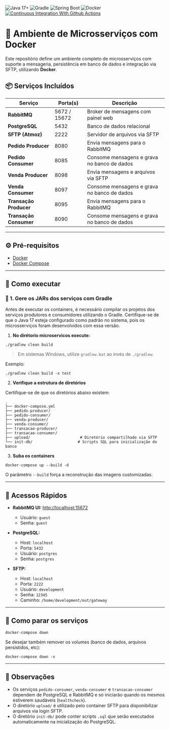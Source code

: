 ![Java 17+](https://img.shields.io/badge/Java-17%2B-blue?logo=java&logoColor=white)
![Gradle](https://img.shields.io/badge/Gradle-%207.x-02303A?logo=gradle&logoColor=white)
![Spring Boot](https://img.shields.io/badge/Spring%20Boot-3.x-6DB33F?logo=springboot&logoColor=white)
![Docker](https://img.shields.io/badge/Docker-Containerized-2496ED?logo=docker&logoColor=white)
[![Continuous Integration With Github Actions](https://github.com/sahid-sousa/rest-with-spring-boot/actions/workflows/continuous-integration.yml/badge.svg)](https://github.com/sahid-sousa/rest-with-spring-boot/actions/workflows/continuous-integration.yml)

# 🐳 Ambiente de Microsserviços com Docker

Este repositório define um ambiente completo de microsserviços com suporte a mensageria, persistência em banco de dados e integração via SFTP, utilizando **Docker**.

## 📦 Serviços Incluídos

| Serviço                | Porta(s)     | Descrição                                   |
|------------------------|--------------|---------------------------------------------|
| **RabbitMQ**           | 5672 / 15672 | Broker de mensagens com painel web          |
| **PostgreSQL**         | 5432         | Banco de dados relacional                   |
| **SFTP (Atmoz)**       | 2222         | Servidor de arquivos via SFTP               |
| **Pedido Producer**    | 8080         | Envia mensagens para o RabbitMQ             |
| **Pedido Consumer**    | 8085         | Consome mensagens e grava no banco de dados |
| **Venda Producer**     | 8098         | Envia mensagens e arquivos via SFTP         |
| **Venda Consumer**     | 8097         | Consome mensagens e grava no banco de dados |
| **Transação Producer** | 8095         | Envia mensagens para o RabbitMQ             |
| **Transação Consumer** | 8090         | Consome mensagens e grava no banco de dados |

---

## ⚙️ Pré-requisitos

- [Docker](https://www.docker.com/)
- [Docker Compose](https://docs.docker.com/compose/install/)

---

## 🚀 Como executar

### 🔨 1. Gere os JARs dos serviços com Gradle

Antes de executar os containers, é necessário compilar os projetos dos serviços produtores e consumidores utilizando o Gradle.
Certifique-se de que o Java 17 esteja configurado como padrão no sistema, pois os microsserviços foram desenvolvidos com essa versão.

1. **No dirétorio microservicos execute:**

```
./gradlew clean build
```

> Em sistemas Windows, utilize `gradlew.bat` ao invés de `./gradlew`.

Exemplo:

```
./gradlew clean build -x test
```

2. **Verifique a estrutura de diretórios**

Certifique-se de que os diretórios abaixo existem:

```
.
├── docker-compose.yml
├── pedido-producer/
├── pedido-consumer/
├── venda-producer/
├── venda-consumer/
├── transacao-producer/
├── transacao-consumer/
├── upload/                      # Diretório compartilhado via SFTP
└── init-db/                    # Scripts SQL para inicialização do banco
```

3. **Suba os containers**

```
docker-compose up --build -d
```

O parâmetro `--build` força a reconstrução das imagens customizadas.

---

## 🔗 Acessos Rápidos

- **RabbitMQ UI:** [http://localhost:15672](http://localhost:15672)
  - Usuário: `guest`
  - Senha: `guest`

- **PostgreSQL:**
  - Host: `localhost`
  - Porta: `5432`
  - Usuário: `postgres`
  - Senha: `postgres`

- **SFTP:**
  - Host: `localhost`
  - Porta: `2222`
  - Usuário: `development`
  - Senha: `12345`
  - Caminho: `/home/development/out/gateway`

---

## 🧼 Como parar os serviços

```
docker-compose down
```

Se desejar também remover os volumes (banco de dados, arquivos persistidos, etc):

```
docker-compose down -v
```

---

## 📝 Observações

- Os serviços `pedido-consumer`, `venda-consumer` e `transacao-consumer` dependem de PostgreSQL e RabbitMQ e só iniciarão quando os mesmos estiverem saudáveis (`healthcheck`).
- O diretório `upload/` é utilizado pelo container SFTP para disponibilizar arquivos via login SFTP.
- O diretório `init-db/` pode conter scripts `.sql` que serão executados automaticamente na inicialização do PostgreSQL.
